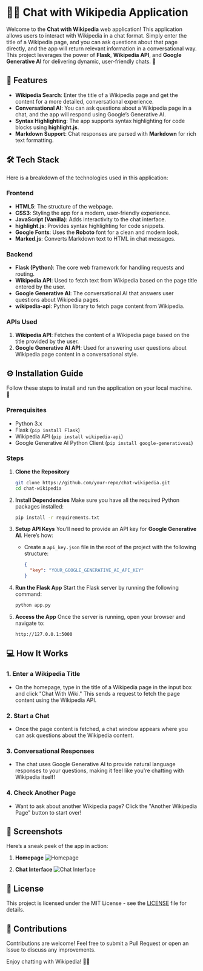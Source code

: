 # 🧑‍💻 Chat with Wikipedia Application

Welcome to the **Chat with Wikipedia** web application! This application allows users to interact with Wikipedia in a chat format. Simply enter the title of a Wikipedia page, and you can ask questions about that page directly, and the app will return relevant information in a conversational way. This project leverages the power of **Flask**, **Wikipedia API**, and **Google Generative AI** for delivering dynamic, user-friendly chats. 🤖

## 🚀 Features

- **Wikipedia Search**: Enter the title of a Wikipedia page and get the content for a more detailed, conversational experience.
- **Conversational AI**: You can ask questions about a Wikipedia page in a chat, and the app will respond using Google’s Generative AI.
- **Syntax Highlighting**: The app supports syntax highlighting for code blocks using **highlight.js**.
- **Markdown Support**: Chat responses are parsed with **Markdown** for rich text formatting.

## 🛠️ Tech Stack

Here is a breakdown of the technologies used in this application:

### Frontend
- **HTML5**: The structure of the webpage.
- **CSS3**: Styling the app for a modern, user-friendly experience.
- **JavaScript (Vanilla)**: Adds interactivity to the chat interface.
- **highlight.js**: Provides syntax highlighting for code snippets.
- **Google Fonts**: Uses the **Roboto** font for a clean and modern look.
- **Marked.js**: Converts Markdown text to HTML in chat messages.

### Backend
- **Flask (Python)**: The core web framework for handling requests and routing.
- **Wikipedia API**: Used to fetch text from Wikipedia based on the page title entered by the user.
- **Google Generative AI**: The conversational AI that answers user questions about Wikipedia pages.
- **wikipedia-api**: Python library to fetch page content from Wikipedia.

### APIs Used
1. **Wikipedia API**: Fetches the content of a Wikipedia page based on the title provided by the user.
2. **Google Generative AI API**: Used for answering user questions about Wikipedia page content in a conversational style.

## ⚙️ Installation Guide

Follow these steps to install and run the application on your local machine. 🎯

### Prerequisites
- Python 3.x
- Flask (`pip install Flask`)
- Wikipedia API (`pip install wikipedia-api`)
- Google Generative AI Python Client (`pip install google-generativeai`)

### Steps

1. **Clone the Repository**
   ```bash
   git clone https://github.com/your-repo/chat-wikipedia.git
   cd chat-wikipedia
   ```

2. **Install Dependencies**
   Make sure you have all the required Python packages installed:
   ```bash
   pip install -r requirements.txt
   ```

3. **Setup API Keys**
   You’ll need to provide an API key for **Google Generative AI**. Here’s how:
   - Create a `api_key.json` file in the root of the project with the following structure:
     ```json
     {
       "key": "YOUR_GOOGLE_GENERATIVE_AI_API_KEY"
     }
     ```

4. **Run the Flask App**
   Start the Flask server by running the following command:
   ```bash
   python app.py
   ```

5. **Access the App**
   Once the server is running, open your browser and navigate to:
   ```
   http://127.0.0.1:5000
   ```

## 💻 How It Works

### 1. **Enter a Wikipedia Title**
   - On the homepage, type in the title of a Wikipedia page in the input box and click "Chat With Wiki." This sends a request to fetch the page content using the Wikipedia API.

### 2. **Start a Chat**
   - Once the page content is fetched, a chat window appears where you can ask questions about the Wikipedia content.
   
### 3. **Conversational Responses**
   - The chat uses Google Generative AI to provide natural language responses to your questions, making it feel like you're chatting with Wikipedia itself!

### 4. **Check Another Page**
   - Want to ask about another Wikipedia page? Click the "Another Wikipedia Page" button to start over!

## 📸 Screenshots
Here’s a sneak peek of the app in action:

1. **Homepage**
   ![Homepage](images/homepage.png)

2. **Chat Interface**
   ![Chat Interface](images/chat.png)

## 📜 License

This project is licensed under the MIT License - see the [LICENSE](LICENSE) file for details.

## 🎉 Contributions
Contributions are welcome! Feel free to submit a Pull Request or open an Issue to discuss any improvements.

Enjoy chatting with Wikipedia! 🧠🌐
